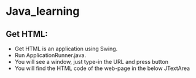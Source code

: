 # Java_learning

## Get HTML:
* Get HTML is an application using Swing.
* Run ApplicationRunner.java.
* You will see a window, just type-in the URL and press button
* You will find the HTML code of the web-page in the below JTextArea
